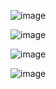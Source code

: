 
![image](https://user-images.githubusercontent.com/98630446/161541361-3fe84981-9176-4cbf-bcc6-30a8f5d1ed4e.png)

![image](https://user-images.githubusercontent.com/98630446/161541589-4cad2050-f992-466d-830b-79da910eaf6e.png)

![image](https://user-images.githubusercontent.com/98630446/161541895-818ab6fa-1dff-4817-ada0-9750911d2d50.png)

![image](https://user-images.githubusercontent.com/98630446/161541976-9daf5768-6137-4c6d-a300-b8978c2a3e70.png)

